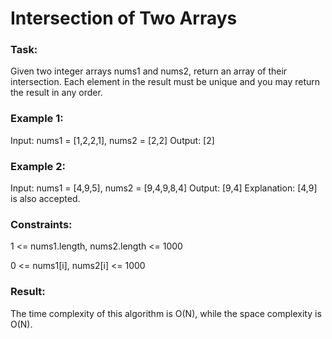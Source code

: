 #  Intersection of Two Arrays

### Task:

Given two integer arrays nums1 and nums2, return an array of their intersection. 
Each element in the result must be unique and you may return the result in any order.

### Example 1:

Input: nums1 = [1,2,2,1], nums2 = [2,2]
Output: [2]

### Example 2:

Input: nums1 = [4,9,5], nums2 = [9,4,9,8,4]
Output: [9,4]
Explanation: [4,9] is also accepted.

### Constraints:

1 <= nums1.length, nums2.length <= 1000

0 <= nums1[i], nums2[i] <= 1000

### Result:

The time complexity of this algorithm is O(N), while the space complexity is O(N).
